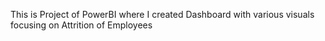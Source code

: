 This is Project of PowerBI where I created Dashboard with various visuals focusing on Attrition of Employees
